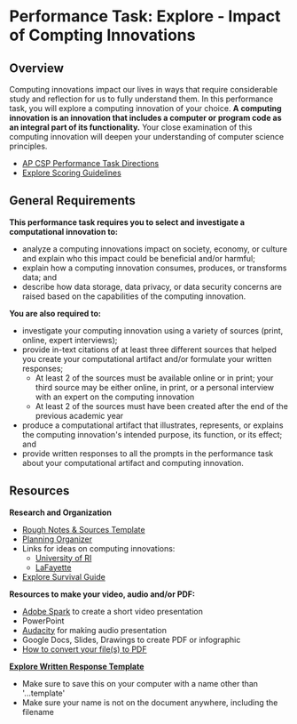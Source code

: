 # Performance Task: Explore - Impact of Compting Innovations

## Overview

Computing innovations impact our lives in ways that require considerable study and reflection for us to fully understand them. In this performance task, you will explore a computing innovation of your choice. **A computing innovation is an innovation that includes a computer or program code as an integral part of its functionality.** Your close examination of this computing innovation will deepen your understanding of computer science principles.

* [AP CSP Performance Task Directions](https://apcentral.collegeboard.org/pdf/ap-csp-student-task-directions.pdf?course=ap-computer-science-principles)
* [Explore Scoring Guidelines](/ap/assets/pdfs/digital_portfolio/explore-guidelines-2019.pdf)

## General Requirements

**This performance task requires you to select and investigate a computational innovation to:**  
* analyze a computing innovations impact on society, economy, or culture and explain who this impact could be beneficial and/or harmful;
* explain how a computing innovation consumes, produces, or transforms data; and
* describe how data storage, data privacy, or data security concerns are raised based on the capabilities of the computing innovation.

**You are also required to:**  
* investigate your computing innovation using a variety of sources (print, online, expert interviews);
* provide in-text citations of at least three different sources that helped you create your computational artifact and/or formulate your written responses;
    * At least 2 of the sources must be available online or in print; your third source may be either online, in print, or a personal interview with an expert on the computing innovation
    * At least 2 of the sources must have been created after the end of the previous academic year
* produce a computational artifact that illustrates, represents, or explains the computing innovation's intended purpose, its function, or its effect; and
* provide written responses to all the prompts in the performance task about your computational artifact and computing innovation.

## Resources

**Research and Organization**

- [Rough Notes & Sources Template](https://docs.google.com/document/d/19n4gLaVmOgiqpCCezNZFtuR6LEhB9SNOg9pJWdXiE3k/edit?usp=sharing)
- [Planning Organizer](\ap\assets\pdfs\digital_portfolio\explore-planning-organizer.pdf)
- Links for ideas on computing innovations:
    - [University of RI](https://computing-concepts.cs.uri.edu/wiki/Computing_Innovations)
    - [LaFayette](https://compsci.lafayette.edu/top-30-innovations/)
- [Explore Survival Guide](\ap\assets\pdfs\digital_portfolio\explore-survival-guide.pdf)

**Resources to make your video, audio and/or PDF:** 

- [Adobe Spark](https://spark.adobe.com/) to create a short video presentation
- PowerPoint
- [Audacity](https://www.audacityteam.org/) for making audio presentation
- Google Docs, Slides, Drawings to create PDF or infographic
- [How to convert your file(s) to PDF](\ap\assets\pdfs\pdf-conversion.pdf)

**[Explore Written Response Template](\ap\assets\pdfs\explore-pt-response-template.docx)**  
- Make sure to save this on your computer with a name other than '...template'
- Make sure your name is not on the document anywhere, including the filename